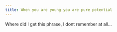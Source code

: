 ```yaml
---
title: When you are young you are pure potential
---
```


Where did I get this phrase, I dont remember at all...